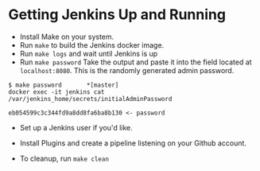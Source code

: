 # Getting Jenkins Up and Running

* Install Make on your system. 
* Run `make` to build the Jenkins docker image. 
* Run `make logs` and wait until Jenkins is up
* Run `make password` Take the output and paste it into the field located at `localhost:8080`.  This is the randomly generated admin password.  
```
$ make password       *[master]
docker exec -it jenkins cat /var/jenkins_home/secrets/initialAdminPassword

eb054599c3c344fd9a8dd8fa6ba8b130 <- password
```
* Set up a Jenkins user if you'd like. 
* Install Plugins and create a pipeline listening on your Github account.  

* To cleanup, run `make clean`

